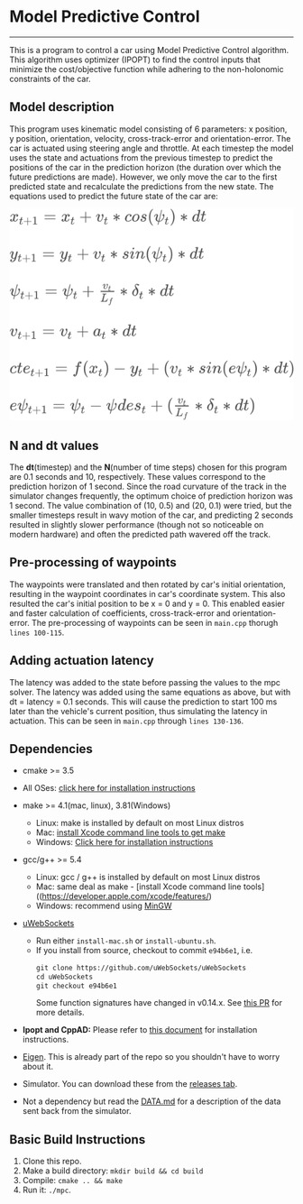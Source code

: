 # Model Predictive Control
---

This is a program to control a car using Model Predictive Control algorithm. This algorithm uses optimizer (IPOPT) to find the control inputs that minimize the cost/objective function while adhering to the non-holonomic constraints of the car.


## Model description

This program uses kinematic model consisting of 6 parameters: x position, y position, orientation, velocity, cross-track-error and orientation-error. The car is actuated using steering angle and throttle. At each timestep the model uses the state and actuations from the previous timestep to predict the positions of the car in the prediction horizon (the duration over which the future predictions are made). However, we only move the car to the first predicted state and recalculate the predictions from the new state. The equations used to predict the future state of the car are:

![mpc_equations](images/mpc_equations.png)


## N and dt values

The **dt**(timestep) and the **N**(number of time steps) chosen for this program are 0.1 seconds and 10, respectively. These values correspond to the prediction horizon of 1 second. Since the road curvature of the track in the simulator changes frequently, the optimum choice of prediction horizon was 1 second. The value combination of (10, 0.5) and (20, 0.1) were tried, but the smaller timesteps result in wavy motion of the car, and predicting 2 seconds resulted in slightly slower performance (though not so noticeable on modern hardware) and often the predicted path wavered off the track.


## Pre-processing of waypoints

The waypoints were translated and then rotated by car's initial orientation, resulting in the waypoint coordinates in car's coordinate system. This also resulted the car's initial position to be x = 0 and y = 0. This enabled easier and faster calculation of coefficients, cross-track-error and orientation-error. The pre-processing of waypoints can be seen in `main.cpp` thorugh `lines 100-115`.


## Adding actuation latency

The latency was added to the state before passing the values to the mpc solver. The latency was added using the same equations as above, but with dt = latency = 0.1 seconds. This will cause the prediction to start 100 ms later than the vehicle's current position, thus simulating the latency in actuation. This can be seen in `main.cpp` through `lines 130-136`.


## Dependencies

* cmake >= 3.5
 * All OSes: [click here for installation instructions](https://cmake.org/install/)
* make >= 4.1(mac, linux), 3.81(Windows)
  * Linux: make is installed by default on most Linux distros
  * Mac: [install Xcode command line tools to get make](https://developer.apple.com/xcode/features/)
  * Windows: [Click here for installation instructions](http://gnuwin32.sourceforge.net/packages/make.htm)
* gcc/g++ >= 5.4
  * Linux: gcc / g++ is installed by default on most Linux distros
  * Mac: same deal as make - [install Xcode command line tools]((https://developer.apple.com/xcode/features/)
  * Windows: recommend using [MinGW](http://www.mingw.org/)
* [uWebSockets](https://github.com/uWebSockets/uWebSockets)
  * Run either `install-mac.sh` or `install-ubuntu.sh`.
  * If you install from source, checkout to commit `e94b6e1`, i.e.
    ```
    git clone https://github.com/uWebSockets/uWebSockets
    cd uWebSockets
    git checkout e94b6e1
    ```
    Some function signatures have changed in v0.14.x. See [this PR](https://github.com/udacity/CarND-MPC-Project/pull/3) for more details.

* **Ipopt and CppAD:** Please refer to [this document](https://github.com/udacity/CarND-MPC-Project/blob/master/install_Ipopt_CppAD.md) for installation instructions.
* [Eigen](http://eigen.tuxfamily.org/index.php?title=Main_Page). This is already part of the repo so you shouldn't have to worry about it.
* Simulator. You can download these from the [releases tab](https://github.com/udacity/self-driving-car-sim/releases).
* Not a dependency but read the [DATA.md](./DATA.md) for a description of the data sent back from the simulator.


## Basic Build Instructions

1. Clone this repo.
2. Make a build directory: `mkdir build && cd build`
3. Compile: `cmake .. && make`
4. Run it: `./mpc`.